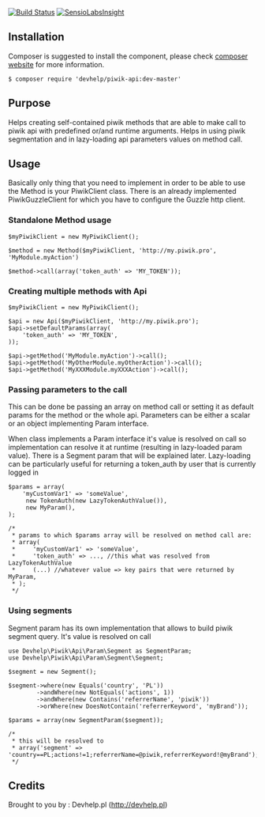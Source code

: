 [![Build Status](https://travis-ci.org/devhelp/piwik-api.png)](https://travis-ci.org/devhelp/piwik-api)
[![SensioLabsInsight](https://insight.sensiolabs.com/projects/28e1c8a6-8931-4a57-b836-594734457b56/mini.png)](https://insight.sensiolabs.com/projects/28e1c8a6-8931-4a57-b836-594734457b56)

## Installation

Composer is suggested to install the component, please check [composer website](http://getcomposer.org) for more information.

```
$ composer require 'devhelp/piwik-api:dev-master'
```

## Purpose

Helps creating self-contained piwik methods that are able to make call to piwik api with predefined or/and runtime arguments.
Helps in using piwik segmentation and in lazy-loading api parameters values on method call.

## Usage

Basically only thing that you need to implement in order to be able to use the Method is your PiwikClient class.
There is an already implemented PiwikGuzzleClient for which you have to configure the Guzzle http client.

### Standalone Method usage

```
$myPiwikClient = new MyPiwikClient();

$method = new Method($myPiwikClient, 'http://my.piwik.pro', 'MyModule.myAction')

$method->call(array('token_auth' => 'MY_TOKEN'));

```

### Creating multiple methods with Api

```
$myPiwikClient = new MyPiwikClient();

$api = new Api($myPiwikClient, 'http://my.piwik.pro');
$api->setDefaultParams(array(
    'token_auth' => 'MY_TOKEN',
));

$api->getMethod('MyModule.myAction')->call();
$api->getMethod('MyOtherModule.myOtherAction')->call();
$api->getMethod('MyXXXModule.myXXXAction')->call();
```

### Passing parameters to the call

This can be done be passing an array on method call or setting it as default params for the method or the whole api.
Parameters can be either a scalar or an object implementing Param interface.

When class implements a Param interface it's value is resolved on call so implementation can resolve it at runtime
(resulting in lazy-loaded param value). There is a Segment param that will be explained later. Lazy-loading can be
particularly useful for returning a token_auth by user that is currently logged in

```
$params = array(
    'myCustomVar1' => 'someValue',
     new TokenAuth(new LazyTokenAuthValue()),
     new MyParam(),
);

/*
 * params to which $params array will be resolved on method call are:
 * array(
 *     'myCustomVar1' => 'someValue',
 *     'token_auth' => ..., //this what was resolved from LazyTokenAuthValue
 *     (...) //whatever value => key pairs that were returned by MyParam,
 * );
 */
```

### Using segments

Segment param has its own implementation that allows to build piwik segment query. It's value is resolved on call

```
use Devhelp\Piwik\Api\Param\Segment as SegmentParam;
use Devhelp\Piwik\Api\Param\Segment\Segment;

$segment = new Segment();

$segment->where(new Equals('country', 'PL'))
        ->andWhere(new NotEquals('actions', 1))
        ->andWhere(new Contains('referrerName', 'piwik'))
        ->orWhere(new DoesNotContain('referrerKeyword', 'myBrand'));

$params = array(new SegmentParam($segment));

/*
 * this will be resolved to
 * array('segment' => 'country==PL;actions!=1;referrerName=@piwik,referrerKeyword!@myBrand');
 */
```

## Credits

Brought to you by : Devhelp.pl (http://devhelp.pl)
